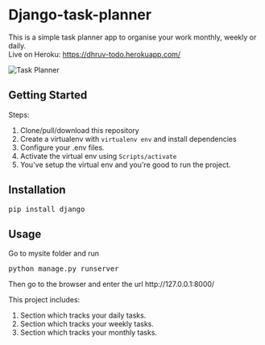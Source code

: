 # Django-task-planner
This is a simple task planner app to organise your work monthly, weekly or daily.<br>
Live on Heroku: https://dhruv-todo.herokuapp.com/

![Task Planner](https://user-images.githubusercontent.com/40533390/94311970-bc276900-ff99-11ea-99da-53b78c916689.png)

<h2>Getting Started</h2>
<p>Steps:</p>
<ol>
<li>Clone/pull/download this repository</li>
<li>Create a virtualenv with <code>virtualenv env</code> and install dependencies</li>
<li>Configure your .env files.</li>
<li>Activate the virtual env using <code>Scripts/activate</code></li>
<li>You've setup the virtual env and you're good to run the project.</li>
</ol>
<h2>Installation</h2>
<pre>pip install django</pre>

<h2>Usage</h2>
<p>Go to mysite folder and run</p>
<pre>python manage.py runserver</pre>
<p>Then go to the browser and enter the url http://127.0.0.1:8000/<p>

<p>This project includes:</p>
<ol>
<li>Section which tracks your daily tasks.</li>
<li>Section which tracks your weekly tasks.</li>
<li>Section which tracks your monthly tasks.</li>
</ol>

